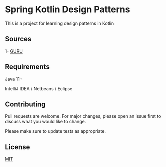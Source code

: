 # Spring Kotlin Design Patterns

This is a project for learning design patterns in Kotlin 

## Sources

1- [GURU](https://refactoring.guru/pt-br)

## Requirements

Java 11+

IntelliJ IDEA / Netbeans / Eclipse

## Contributing
Pull requests are welcome. For major changes, please open an issue first to discuss what you would like to change.

Please make sure to update tests as appropriate.

## License
[MIT](https://choosealicense.com/licenses/mit/)